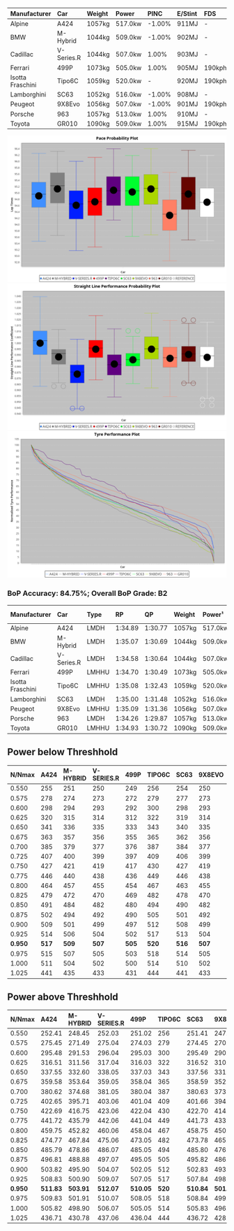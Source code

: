 | Manufacturer     | Car        | Weight | Power   | PINC    | E/Stint | FDS     |
|:-|:-|:-|:-|:-|:-|:-|
| Alpine           | A424       | 1057kg | 517.0kw | -1.00%  | 911MJ   |    -    |
| BMW              | M-Hybrid   | 1044kg | 509.0kw | -1.00%  | 902MJ   |    -    |
| Cadillac         | V-Series.R | 1044kg | 507.0kw | 1.00%   | 903MJ   |    -    |
| Ferrari          | 499P       | 1073kg | 505.0kw | 1.00%   | 905MJ   | 190kph  |
| Isotta Fraschini | Tipo6C     | 1059kg | 520.0kw |    -    | 920MJ   | 190kph  |
| Lamborghini      | SC63       | 1052kg | 516.0kw | -1.00%  | 908MJ   |    -    |
| Peugeot          | 9X8Evo     | 1056kg | 507.0kw | -1.00%  | 901MJ   | 190kph  |
| Porsche          | 963        | 1057kg | 513.0kw | 1.00%   | 910MJ   |    -    |
| Toyota           | GR010      | 1090kg | 509.0kw | 1.00%   | 915MJ   | 190kph  |

![PACECHART](./IMG/ACOMETHOD.png)
![STRAIGHTLINEPERFORMANCECHART](./IMG/ACOMETHOD_sp.png)
![TYREPERFORMANCECHART](./IMG/ACOMETHOD_tw.png)

### BoP Accuracy: 84.75%; Overall BoP Grade: B2
| Manufacturer     | Car        | Type  | RP      | QP      | Weight | Power¹  | Threshhold | PINC    | Power²   | E/Stint | AVG Vmax  | FDS     | RDLC | L/Stint | BOP-Grade | Model Accuracy | Model Points | Match%  | SimDiff |
|:-|:-|:-|:-|:-|:-|:-|:-|:-|:-|:-|:-|:-|:-|:-|:-|:-|:-|:-|:-|
| Alpine           | A424       | LMDH  | 1:34.89 | 1:30.77 | 1057kg | 517.0kw | 210.0kph   | -1.00%  | 511.80kw |  911MJ  | 311.66kph |    -    | 1.00 | 37      | ~A1       | 99.61%         | 762          | 96.47%  | ±0.05s  |
| BMW              | M-Hybrid   | LMDH  | 1:35.07 | 1:30.69 | 1044kg | 509.0kw | 210.0kph   | -1.00%  | 503.90kw |  902MJ  | 309.49kph |    -    | 1.02 | 37      | +A2       | 100.00%        | 1826         | 90.67%  | ±0.22s  |
| Cadillac         | V-Series.R | LMDH  | 1:34.58 | 1:30.64 | 1044kg | 507.0kw | 210.0kph   | 1.00%   | 512.10kw |  903MJ  | 307.85kph |    -    | 1.02 | 37      | -B1       | 99.00%         | 3184         | 87.52%  | ±0.55s  |
| Ferrari          | 499P       | LMHHU | 1:34.70 | 1:30.49 | 1073kg | 505.0kw | 210.0kph   | 1.00%   | 510.10kw |  905MJ  | 309.44kph | 190kph  | 1.02 | 37      | -A2       | 98.07%         | 3550         | 94.93%  | ±0.22s  |
| Isotta Fraschini | Tipo6C     | LMHHU | 1:35.08 | 1:32.43 | 1059kg | 520.0kw | 210.0kph   |    -    | 520.00kw |  920MJ  | 309.58kph | 190kph  | 1.04 | 37      | +E2       | 96.81%         | 91           | 52.76%  | ±0.07s  |
| Lamborghini      | SC63       | LMDH  | 1:35.00 | 1:31.48 | 1052kg | 516.0kw | 210.0kph   | -1.00%  | 510.80kw |  908MJ  | 309.23kph |    -    | 1.03 | 37      | +A2       | 100.00%        | 529          | 91.93%  | ±0.07s  |
| Peugeot          | 9X8Evo     | LMHHU | 1:35.09 | 1:31.36 | 1056kg | 507.0kw | 210.0kph   | -1.00%  | 501.90kw |  901MJ  | 309.82kph | 190kph  | 1.00 | 37      | +B2       | 99.21%         | 377          | 80.70%  | ±0.26s  |
| Porsche          | 963        | LMDH  | 1:34.26 | 1:29.87 | 1057kg | 513.0kw | 210.0kph   | 1.00%   | 518.10kw |  910MJ  | 310.03kph |    -    | 1.01 | 37      | -D1       | 99.96%         | 10176        | 67.80%  | ±0.33s  |
| Toyota           | GR010      | LMHHU | 1:34.93 | 1:30.72 | 1090kg | 509.0kw | 210.0kph   | 1.00%   | 514.10kw |  915MJ  | 308.11kph | 190kph  | 1.00 | 37      | ~A1       | 99.95%         | 5509         | 100.00% | ±0.07s  |

## Power below Threshhold
| N/Nmax    | A424    | M-HYBRID | V-SERIES.R | 499P    | TIPO6C  | SC63    | 9X8EVO  | 963     | GR010   |
|:-|:-|:-|:-|:-|:-|:-|:-|:-|:-|
|  0.550    |  255    |  251     |  250       |  249    |  256    |  254    |  250    |  253    |  251    |
|  0.575    |  278    |  274     |  273       |  272    |  279    |  277    |  273    |  276    |  274    |
|  0.600    |  298    |  294     |  293       |  292    |  300    |  298    |  293    |  296    |  294    |
|  0.625    |  320    |  315     |  314       |  312    |  322    |  319    |  314    |  317    |  315    |
|  0.650    |  341    |  336     |  335       |  333    |  343    |  340    |  335    |  338    |  336    |
|  0.675    |  363    |  357     |  356       |  355    |  365    |  362    |  356    |  360    |  357    |
|  0.700    |  385    |  379     |  377       |  376    |  387    |  384    |  377    |  382    |  379    |
|  0.725    |  407    |  400     |  399       |  397    |  409    |  406    |  399    |  403    |  400    |
|  0.750    |  427    |  421     |  419       |  417    |  430    |  427    |  419    |  424    |  421    |
|  0.775    |  446    |  440     |  438       |  436    |  449    |  446    |  438    |  443    |  440    |
|  0.800    |  464    |  457     |  455       |  454    |  467    |  463    |  455    |  461    |  457    |
|  0.825    |  479    |  472     |  470       |  469    |  482    |  478    |  470    |  476    |  472    |
|  0.850    |  491    |  484     |  482       |  480    |  494    |  490    |  482    |  487    |  484    |
|  0.875    |  502    |  494     |  492       |  490    |  505    |  501    |  492    |  498    |  494    |
|  0.900    |  509    |  501     |  499       |  497    |  512    |  508    |  499    |  505    |  501    |
|  0.925    |  514    |  506     |  504       |  502    |  517    |  513    |  504    |  510    |  506    |
| **0.950** | **517** | **509**  | **507**    | **505** | **520** | **516** | **507** | **513** | **509** |
|  0.975    |  515    |  507     |  505       |  503    |  518    |  514    |  505    |  511    |  507    |
|  1.000    |  511    |  504     |  502       |  500    |  514    |  510    |  502    |  507    |  504    |
|  1.025    |  441    |  435     |  433       |  431    |  444    |  441    |  433    |  438    |  435    |

## Power above Threshhold
| N/Nmax    | A424       | M-HYBRID   | V-SERIES.R | 499P       | TIPO6C  | SC63       | 9X8EVO     | 963        | GR010      |
|:-|:-|:-|:-|:-|:-|:-|:-|:-|:-|
|  0.550    |  252.41    |  248.45    |  252.03    |  251.02    |  256    |  251.41    |  247.46    |  255.06    |  253.04    |
|  0.575    |  275.45    |  271.49    |  275.04    |  274.03    |  279    |  274.45    |  270.50    |  278.07    |  276.05    |
|  0.600    |  295.48    |  291.53    |  296.04    |  295.03    |  300    |  295.49    |  290.54    |  299.08    |  297.05    |
|  0.625    |  316.51    |  311.56    |  317.04    |  316.03    |  322    |  316.52    |  310.58    |  321.08    |  318.06    |
|  0.650    |  337.55    |  332.60    |  338.05    |  337.03    |  343    |  337.56    |  331.61    |  342.09    |  339.06    |
|  0.675    |  359.58    |  353.64    |  359.05    |  358.04    |  365    |  358.59    |  352.65    |  364.09    |  361.06    |
|  0.700    |  380.62    |  374.68    |  381.05    |  380.04    |  387    |  380.63    |  373.69    |  386.10    |  383.07    |
|  0.725    |  402.65    |  395.71    |  403.06    |  401.04    |  409    |  401.66    |  394.73    |  407.10    |  404.07    |
|  0.750    |  422.69    |  416.75    |  423.06    |  422.04    |  430    |  422.70    |  414.77    |  428.11    |  425.07    |
|  0.775    |  441.72    |  435.79    |  442.06    |  441.04    |  449    |  441.73    |  433.80    |  447.11    |  444.08    |
|  0.800    |  459.75    |  452.82    |  460.06    |  458.04    |  467    |  458.75    |  450.84    |  465.12    |  462.08    |
|  0.825    |  474.77    |  467.84    |  475.06    |  473.05    |  482    |  473.78    |  465.86    |  480.12    |  477.08    |
|  0.850    |  485.79    |  478.86    |  486.07    |  485.05    |  494    |  485.80    |  476.88    |  492.12    |  488.09    |
|  0.875    |  496.81    |  488.88    |  497.07    |  495.05    |  505    |  495.82    |  486.90    |  503.13    |  499.09    |
|  0.900    |  503.82    |  495.90    |  504.07    |  502.05    |  512    |  502.83    |  493.92    |  510.13    |  506.09    |
|  0.925    |  508.83    |  500.90    |  509.07    |  507.05    |  517    |  507.84    |  498.92    |  515.13    |  511.09    |
| **0.950** | **511.83** | **503.91** | **512.07** | **510.05** | **520** | **510.84** | **501.93** | **518.13** | **514.09** |
|  0.975    |  509.83    |  501.91    |  510.07    |  508.05    |  518    |  508.84    |  499.93    |  516.13    |  512.09    |
|  1.000    |  505.82    |  498.90    |  506.07    |  505.05    |  514    |  505.83    |  496.92    |  512.13    |  508.09    |
|  1.025    |  436.71    |  430.78    |  437.06    |  436.04    |  444    |  436.72    |  428.79    |  442.11    |  439.08    |

